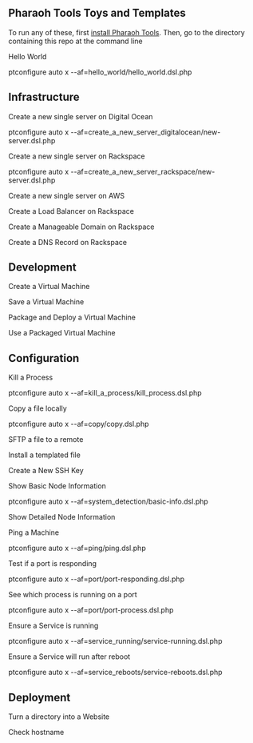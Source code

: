 Pharaoh Tools Toys and Templates
--------------------------------


To run any of these, first [install Pharaoh Tools](http://pharaohtools.com/install "install Pharaoh Tools"). Then, go to
the directory containing this repo at the command line


Hello World

ptconfigure auto x --af=hello_world/hello_world.dsl.php



Infrastructure
--------------------------------
Create a new single server on Digital Ocean

ptconfigure auto x --af=create_a_new_server_digitalocean/new-server.dsl.php


Create a new single server on Rackspace

ptconfigure auto x --af=create_a_new_server_rackspace/new-server.dsl.php



Create a new single server on AWS

Create a Load Balancer on Rackspace

Create a Manageable Domain on Rackspace

Create a DNS Record on Rackspace


Development
------------------------------

Create a Virtual Machine

Save a Virtual Machine

Package and Deploy a Virtual Machine

Use a Packaged Virtual Machine



Configuration
------------------------------

Kill a Process

ptconfigure auto x --af=kill_a_process/kill_process.dsl.php


Copy a file locally

ptconfigure auto x --af=copy/copy.dsl.php


SFTP a file to a remote


Install a templated file


Create a New SSH Key


Show Basic Node Information

ptconfigure auto x --af=system_detection/basic-info.dsl.php


Show Detailed Node Information


Ping a Machine

ptconfigure auto x --af=ping/ping.dsl.php


Test if a port is responding

ptconfigure auto x --af=port/port-responding.dsl.php


See which process is running on a port

ptconfigure auto x --af=port/port-process.dsl.php


Ensure a Service is running

ptconfigure auto x --af=service_running/service-running.dsl.php


Ensure a Service will run after reboot

ptconfigure auto x --af=service_reboots/service-reboots.dsl.php




Deployment
------------------------------

Turn a directory into a Website

Check hostname


